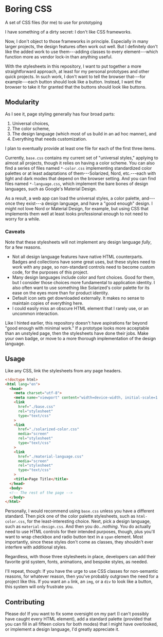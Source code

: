# Boring CSS
A set of CSS files (for me) to use for prototyping

I have something of a dirty secret:  I don't like CSS frameworks.

Now, I don't object to those frameworks in principle.  Especially in many larger projects, the design features often work out well.  But I definitely don't like the added work to use them---adding classes to every element---which function more as vendor lock-in than anything useful.

With the stylesheets in this repository, I want to put together a more straightforward approach, at least for my personal prototypes and other quick projects.  In such work, I don't want to tell the browser that---for example---each button should look like a button.  Instead, I want the browser to take it for granted that the buttons should look like buttons.

## Modularity

As I see it, page styling generally has four broad parts:

 1.  Universal choices,
 1.  The color scheme,
 1.  The design language (which most of us build in an ad hoc manner), and
 1.  Everything that needs customization.

I plan to eventually provide at least one file for each of the first three items.

Currently, `base.css` contains my current set of "universal styles," applying to almost all projects, though it relies on having a color scheme.  You can also find a series of files named `*-color.css` implementing standardized color palettes or at least adaptations of them---Solarized, Nord, etc.---each with light and dark modes that depend on the browser setting.  And you can find files named `*-language.css`, which implement the bare bones of design languages, such as Google's Material Design.

As a result, a web app can load the universal styles, a color palette, and---once they exist---a design language, and have a "good enough" design.  I might not love Nord or Material Design, for example, but using CSS that implements them well at least looks professional enough to not need to worry for a while.

### Caveats

Note that these stylesheets will not implement any design language *fully*, for a few reasons.

 * Not all design language features have native HTML counterparts.  Badges and collections have some great uses, but these styles need to work with any page, so non-standard controls need to become custom code, for the purposes of this project.
 * Many design languages include color and font choices.  Good for them, but I consider those choices more fundamental to application identity.  I also often want to use something like Solarized's color palette for its ease on the eyes more than for product identity.
 * Default icon sets get downloaded externally.  It makes no sense to maintain copies of everything here.
 * I could easily miss an obscure HTML element that I rarely use, or an uncommon interaction.

Like I hinted earlier, this repository doesn't have aspirations far beyond "good enough with minimal work."  If a prototype looks more acceptable than an unstyled page, then the stylesheets have done their jobs.  Make your own badge, or move to a more thorough implementation of the design language.

## Usage

Like any CSS, link the stylesheets from any page headers.

```html
<!doctype html>
<html lang="en">
  <head>
    <meta charset="utf-8">
    <meta name="viewport" content="width=device-width, initial-scale=1.0">
    <link
      href="./base.css"
      rel="stylesheet"
      type="text/css"
    >
    <link
      href="./solarized-color.css"
      media="screen"
      rel="stylesheet"
      type="text/css"
    >
    <link
      href="./material-language.css"
      media="screen"
      rel="stylesheet"
      type="text/css"
    >
    <title>Page Title</title>
  </head>
  <body>
  <!-- The rest of the page -->
  </body>
</html>
```

Personally, I would recommend using `base.css` unless you have a different standard.  Then pick one of the color palette stylesheets, such as `html-color.css`, for the least-interesting choice.  Next, pick a design language, such as `material-design.css`.  And then you do...*nothing*.  You do actually need to use HTML controls for their intended purposes, though, plus you'll want to wrap checkbox and radio button text in a `span` element.  Most importantly, since these styles don't come as classes, they shouldn't ever interfere with additional styles.

Regardless, with those three stylesheets in place, developers can add their favorite grid system, fonts, animations, and bespoke styles, as needed.

I'll repeat, though:  If you have the urge to use CSS classes for non-semantic reasons, for whatever reason, then you've probably outgrown the need for a project like this.  If you want an `a` link, an `img`, or a `div` to look like a button, this system will only frustrate you.

## Contributing

Please do!  If you want to fix some oversight on my part (I can't possibly have caught every HTML element), add a standard palette (provided that you can fill in all fifteen colors for both modes) that I might have overlooked, or implement a design language, I'd greatly appreciate it.

